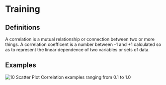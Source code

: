 # Training

## Definitions
A correlation is a mutual relationship or connection between two or more things.
A correlation coefficent is a number between -1 and +1 calculated so as to represent the linear dependence of two variables or sets of data.

## Examples
![10 Scatter Plot Correlation examples ranging from 0.1 to 1.0](./assets/ScatterPlots.png)
